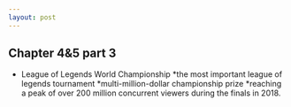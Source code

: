 ```yaml
---
layout: post
---
```

## Chapter 4&5 part 3

- League of Legends World Championship
	*the most important league of legends tournament
	*multi-million-dollar championship prize
	*reaching a peak of over 200 million concurrent viewers during the finals in 2018.